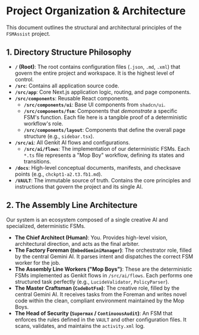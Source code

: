 # Project Organization & Architecture

This document outlines the structural and architectural principles of the `FSMAssist` project.

## 1. Directory Structure Philosophy

- **`/` (Root)**: The root contains configuration files (`.json`, `.md`, `.xml`) that govern the entire project and workspace. It is the highest level of control.
- **`/src`**: Contains all application source code.
- **`/src/app`**: Core Next.js application logic, routing, and page components.
- **`/src/components`**: Reusable React components.
  - **`/src/components/ui`**: Base UI components from `shadcn/ui`.
  - **`/src/components/fsm`**: Components that *demonstrate* a specific FSM's function. Each file here is a tangible proof of a deterministic workflow's role.
  - **`/src/components/layout`**: Components that define the overall page structure (e.g., `sidebar.tsx`).
- **`/src/ai`**: All Genkit AI flows and configurations.
  - **`/src/ai/flows`**: The implementation of our deterministic FSMs. Each `*.ts` file represents a "Mop Boy" workflow, defining its states and transitions.
- **`/docs`**: High-level conceptual documents, manifests, and checksave points (e.g., `chckpt1-a2.t3.fb1.md`).
- **`/VAULT`**: The immutable source of truth. Contains the core principles and instructions that govern the project and its single AI.

## 2. The Assembly Line Architecture

Our system is an ecosystem composed of a single creative AI and specialized, deterministic FSMs.

- **The Chief Architect (Human)**: You. Provides high-level vision, architectural direction, and acts as the final arbiter.
- **The Factory Foreman (`EmbedGeminiManager`)**: The orchestrator role, filled by the central Gemini AI. It parses intent and dispatches the correct FSM worker for the job.
- **The Assembly Line Workers ("Mop Boys")**: These are the deterministic FSMs implemented as Genkit flows in `/src/ai/flows`. Each performs one structured task perfectly (e.g., `LucideValidator`, `PolicyParser`).
- **The Master Craftsman (`CodeBotFsm`)**: The creative role, filled by the central Gemini AI. It receives tasks from the Foreman and writes novel code within the clean, compliant environment maintained by the Mop Boys.
- **The Head of Security (`Supermax` / `ContinuousAudit`)**: An FSM that enforces the rules defined in the `VAULT` and other configuration files. It scans, validates, and maintains the `activity.xml` log.
